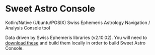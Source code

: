# Sweet Astro Console
Kotlin/Native (Ubuntu/POSIX) Swiss Ephemeris Astrology Navigation / Analysis Console tool

Data driven by Swiss Ephemeris libraries (v2.10.02). You will need to [download these](https://www.astro.com/ftp/swisseph/) and build them locally in order to build Sweet Astro Console.
